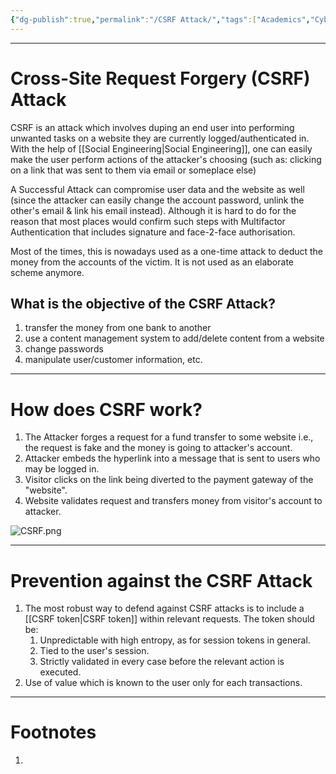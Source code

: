 ```yaml
---
{"dg-publish":true,"permalink":"/CSRF Attack/","tags":["Academics","CyberSec"]}
---
```



---
# Cross-Site Request Forgery (CSRF) Attack
CSRF is an attack which involves duping an end user into performing unwanted tasks on a website they are currently logged/authenticated in.
With the help of [[Social Engineering\|Social Engineering]], one can easily make the user perform actions of the attacker's choosing (such as: clicking on a link that was sent to them via email or someplace else)

A Successful Attack can compromise user data and the website as well (since the attacker can easily change the account password, unlink the other's email & link his email instead). Although it is hard to do for the reason that most places would confirm such steps with Multifactor Authentication that includes signature and face-2-face authorisation.

Most of the times, this is nowadays used as a one-time attack to deduct the money from the accounts of the victim. It is not used as an elaborate scheme anymore.

## What is the objective of the CSRF Attack?
1) transfer the money from one bank to another
2) use a content management system to add/delete content from a website 
3) change passwords 
4) manipulate user/customer information, etc.

---
# How does CSRF work?
1. The Attacker forges a request for a fund transfer to some website i.e., the request is fake and the money is going to attacker's account.
2. Attacker embeds the hyperlink into a message that is sent to users who may be logged in.
3. Visitor clicks on the link being diverted to the payment gateway of the "website".
4. Website validates request and transfers money from visitor's account to attacker.

![CSRF.png](/img/user/Vaulted%20Images/CSRF.png)

---
# Prevention against the CSRF Attack
1. The most robust way to defend against CSRF attacks is to include a [[CSRF token\|CSRF token]] within relevant requests. The token should be: 
	1. Unpredictable with high entropy, as for session tokens in general.
	2. Tied to the user's session.
	3. Strictly validated in every case before the relevant action is executed.
2. Use of value which is known to the user only for each transactions.

---
# Footnotes
1. 